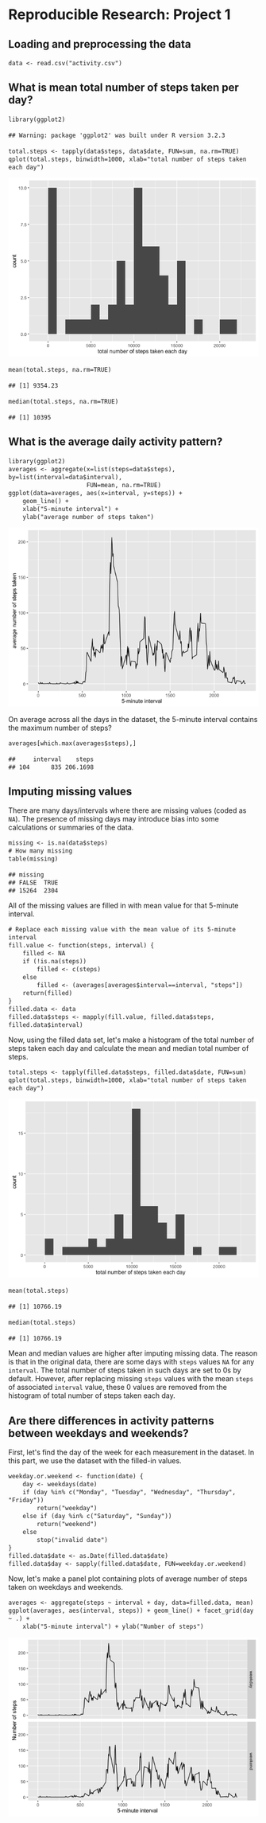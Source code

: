 Reproducible Research: Project 1
================================

Loading and preprocessing the data
----------------------------------

    data <- read.csv("activity.csv")

What is mean total number of steps taken per day?
-------------------------------------------------

    library(ggplot2)

    ## Warning: package 'ggplot2' was built under R version 3.2.3

    total.steps <- tapply(data$steps, data$date, FUN=sum, na.rm=TRUE)
    qplot(total.steps, binwidth=1000, xlab="total number of steps taken each day")

![](PA1_template_files/figure-markdown_strict/unnamed-chunk-1-1.png)

    mean(total.steps, na.rm=TRUE)

    ## [1] 9354.23

    median(total.steps, na.rm=TRUE)

    ## [1] 10395

What is the average daily activity pattern?
-------------------------------------------

    library(ggplot2)
    averages <- aggregate(x=list(steps=data$steps), by=list(interval=data$interval),
                          FUN=mean, na.rm=TRUE)
    ggplot(data=averages, aes(x=interval, y=steps)) +
        geom_line() +
        xlab("5-minute interval") +
        ylab("average number of steps taken")

![](PA1_template_files/figure-markdown_strict/unnamed-chunk-2-1.png)

On average across all the days in the dataset, the 5-minute interval
contains the maximum number of steps?

    averages[which.max(averages$steps),]

    ##     interval    steps
    ## 104      835 206.1698

Imputing missing values
-----------------------

There are many days/intervals where there are missing values (coded as
`NA`). The presence of missing days may introduce bias into some
calculations or summaries of the data.

    missing <- is.na(data$steps)
    # How many missing
    table(missing)

    ## missing
    ## FALSE  TRUE 
    ## 15264  2304

All of the missing values are filled in with mean value for that
5-minute interval.

    # Replace each missing value with the mean value of its 5-minute interval
    fill.value <- function(steps, interval) {
        filled <- NA
        if (!is.na(steps))
            filled <- c(steps)
        else
            filled <- (averages[averages$interval==interval, "steps"])
        return(filled)
    }
    filled.data <- data
    filled.data$steps <- mapply(fill.value, filled.data$steps, filled.data$interval)

Now, using the filled data set, let's make a histogram of the total
number of steps taken each day and calculate the mean and median total
number of steps.

    total.steps <- tapply(filled.data$steps, filled.data$date, FUN=sum)
    qplot(total.steps, binwidth=1000, xlab="total number of steps taken each day")

![](PA1_template_files/figure-markdown_strict/unnamed-chunk-5-1.png)

    mean(total.steps)

    ## [1] 10766.19

    median(total.steps)

    ## [1] 10766.19

Mean and median values are higher after imputing missing data. The
reason is that in the original data, there are some days with `steps`
values `NA` for any `interval`. The total number of steps taken in such
days are set to 0s by default. However, after replacing missing `steps`
values with the mean `steps` of associated `interval` value, these 0
values are removed from the histogram of total number of steps taken
each day.

Are there differences in activity patterns between weekdays and weekends?
-------------------------------------------------------------------------

First, let's find the day of the week for each measurement in the
dataset. In this part, we use the dataset with the filled-in values.

    weekday.or.weekend <- function(date) {
        day <- weekdays(date)
        if (day %in% c("Monday", "Tuesday", "Wednesday", "Thursday", "Friday"))
            return("weekday")
        else if (day %in% c("Saturday", "Sunday"))
            return("weekend")
        else
            stop("invalid date")
    }
    filled.data$date <- as.Date(filled.data$date)
    filled.data$day <- sapply(filled.data$date, FUN=weekday.or.weekend)

Now, let's make a panel plot containing plots of average number of steps
taken on weekdays and weekends.

    averages <- aggregate(steps ~ interval + day, data=filled.data, mean)
    ggplot(averages, aes(interval, steps)) + geom_line() + facet_grid(day ~ .) +
        xlab("5-minute interval") + ylab("Number of steps")

![](PA1_template_files/figure-markdown_strict/unnamed-chunk-7-1.png)
